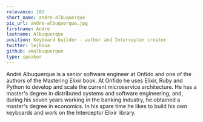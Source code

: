 ```yaml
---
relevance: 102
short_name: andre-albuquerque
pic_url: andre-albuquerque.jpg
firstname: Andre
lastname: Albuquerque
position: Keyboard builder - author and Interceptor creator
twitter: lejboua
github: amalbuquerque
type: speaker
---
```


<p>André Albuquerque is a senior software engineer at Onfido and one of the authors of the Mastering Elixir book. At Onfido he uses Elixir, Ruby and Python to develop and scale the current microservice architecture. He has a master's degree in distributed systems and software engineering, and, during his seven years working in the banking industry, he obtained a master's degree in economics. In his spare time he likes to build his own keyboards and work on the Interceptor Elixir library.
</p>
